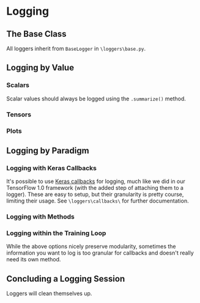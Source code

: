 # Logging

## The Base Class

All loggers inherit from `BaseLogger` in `\loggers\base.py`.


## Logging by Value

### Scalars
Scalar values should always be logged using the `.summarize()` method.

### Tensors

### Plots


## Logging by Paradigm

### Logging with Keras Callbacks
It's possible to use [Keras callbacks](https://www.tensorflow.org/api_docs/python/tf/keras/callbacks/Callback)
for logging, much like we did in our TensorFlow 1.0 framework (with the added
step of attaching them to a logger). These are easy to setup, but their
granularity is pretty course, limiting their usage. See `\loggers\callbacks\`
for further documentation.

### Logging with Methods


### Logging within the Training Loop

While the above options nicely preserve modularity, sometimes the information
you want to log is too granular for callbacks and doesn't really need its own
method.


## Concluding a Logging Session

Loggers will clean themselves up.
